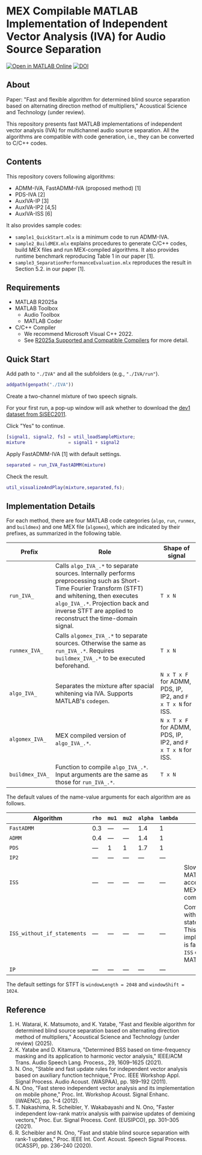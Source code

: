 # MEX Compilable MATLAB Implementation of Independent Vector Analysis (IVA) for Audio Source Separation
[![Open in MATLAB Online](https://www.mathworks.com/images/responsive/global/open-in-matlab-online.svg)](https://matlab.mathworks.com/open/github/v1?repo=WATARAI-Hiroko/ADMM-IVA) [![DOI](https://zenodo.org/badge/1050193071.svg)](https://doi.org/10.5281/zenodo.17068241) 
## About

Paper: "Fast and flexible algorithm for determined blind source separation based on alternating direction method of multipliers," Acoustical Science and Technology (under review).


This repository presents fast MATLAB implementations of independent vector analysis (IVA) for multichannel audio source separation. All the algorithms are compatible with code generation, i.e., they can be converted to C/C++ codes.

## Contents

This repository covers following algorithms:

* ADMM-IVA, FastADMM-IVA (proposed method) [1]
* PDS-IVA [2]
* AuxIVA-IP [3]
* AuxIVA-IP2 [4,5]
* AuxIVA-ISS [6]

It also provides sample codes: 
* `sample1_QuickStart.mlx` is a minimum code to run ADMM-IVA.
* `sample2_BuildMEX.mlx` explains procedures to generate C/C++ codes, build MEX files and run MEX-compiled algorithms. It also provides runtime benchmark reproducing Table 1 in our paper [1].
* `sample3_SeparationPerformanceEvaluation.mlx` reproduces the result in Section 5.2. in our paper [1].

## Requirements
* MATLAB R2025a
* MATLAB Toolbox
  * Audio Toolbox
  * MATLAB Coder
* C/C++ Compiler 
  * We recommend Microsoft Visual C++ 2022. 
  * See [R2025a Supported and Compatible Compilers](https://jp.mathworks.com/support/requirements/supported-compilers.html) for more detail.

## Quick Start

Add path to `"./IVA"` and all the subfolders (e.g., `"./IVA/run"`).
```MATLAB
addpath(genpath("./IVA"))
```
Create a two-channel mixture of two speech signals. 

For your first run, a pop-up window will ask whether to download the [dev1 dataset from SiSEC2011](http://sisec2011.wiki.irisa.fr/tiki-indexbfd7.html). 

Click "Yes" to continue.

```MATLAB
[signal1, signal2, fs] = util_loadSampleMixture;
mixture                = signal1 + signal2
```
Apply FastADMM-IVA [1] with default settings.
```MATLAB
separated = run_IVA_FastADMM(mixture)
```
Check the result.
```MATLAB
util_visualizeAndPlay(mixture,separated,fs);
```

## Implementation Details

For each method, there are four MATLAB code categories (`algo`, `run`, `runmex`, and `buildmex`) and one MEX file (`algomex`), which are indicated by their prefixes, as summarized in the following table.

| Prefix          | Role                                                         | Shape of signal                                              |
| --------------- | ------------------------------------------------------------ | ------------------------------------------------------------ |
| `run_IVA_`      | Calls `algo_IVA_.*` to separate sources. Internally performs preprocessing such as Short-Time Fourier Transform (STFT) and whitening, then executes `algo_IVA_.*`. Projection back and inverse STFT are applied to reconstruct the time-domain signal. | `T x N`                                                      |
| `runmex_IVA_`   | Calls `algomex_IVA_.*` to separate sources. Otherwise the same as `run_IVA_.*`. Requires `buildmex_IVA_.*` to be executed beforehand. | `T x N`                                                      |
| `algo_IVA_`     | Separates the mixture after spacial whitening via IVA. Supports MATLAB's `codegen`. | `N x T x F` for ADMM, PDS, IP, IP2, and `F x T x N` for ISS. |
| `algomex_IVA_`  | MEX compiled version of `algo_IVA_.*`.                       | `N x T x F` for ADMM, PDS, IP, IP2, and `F x T x N` for ISS. |
| `buildmex_IVA_` | Function to compile `algo_IVA_.*`. Input arguments are the same as those for `run_IVA_.*`. | `T x N`                                                      |

The default values of the name-value arguments for each algorithm are as follows.  

| Algorithm                   | `rho` | `mu1` | `mu2` | `alpha` | `lambda` | Note                                                         |
| --------------------------- | ----- | ----- | ----- | ------- | -------- | ------------------------------------------------------------ |
| `FastADMM`                  | 0.3   | ―     | ―     | 1.4     | 1        |                                                              |
| `ADMM`                      | 0.4   | ―     | ―     | 1.4     | 1        |                                                              |
| `PDS`                       | ―     | 1     | 1     | 1.7     | 1        |                                                              |
| `IP2`                       | ―     | ―     | ―     | ―       | ―        |                                                              |
| `ISS`                       | ―     | ―     | ―     | ―       | ―        | Slow on MATLAB, but accelerated via MEX compilation.         |
| `ISS_without_if_statements` | ―     | ―     | ―     | ―       | ―        | Computes ISS without if statements. This implementation is faster than `ISS` on MATLAB. |
| `IP`                        | ―     | ―     | ―     | ―       | ―        |                                                              |

The default settings for STFT is `windowLength = 2048` and `windowShift = 1024`.

## Reference
1. H. Watarai, K. Matsumoto, and K. Yatabe, "Fast and flexible algorithm for determined blind source separation based on alternating direction method of multipliers," Acoustical Science and Technology (under review) (2025).
2. K. Yatabe and D. Kitamura, "Determined BSS based on time-frequency masking and its application to harmonic vector analysis," IEEE/ACM Trans. Audio Speech Lang. Process., 29, 1609–1625 (2021).
3. N. Ono, "Stable and fast update rules for independent vector analysis based on auxiliary function technique," Proc. IEEE Workshop Appl. Signal Process. Audio Acoust. (WASPAA), pp. 189–192 (2011).
4. N. Ono, "Fast stereo independent vector analysis and its implementation on mobile phone," Proc. Int. Workshop Acoust. Signal Enhanc. (IWAENC), pp. 1–4 (2012).
5. T. Nakashima, R. Scheibler, Y. Wakabayashi and N. Ono, "Faster independent low-rank matrix analysis with pairwise updates of demixing vectors," Proc. Eur. Signal Process. Conf. (EUSIPCO), pp. 301–305 (2021).
6. R. Scheibler and N. Ono, "Fast and stable blind source separation with rank-1 updates," Proc. IEEE Int. Conf. Acoust. Speech Signal Process. (ICASSP), pp. 236–240 (2020).
